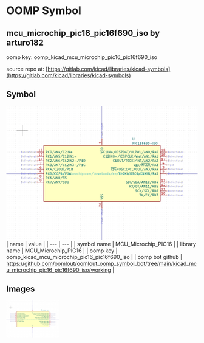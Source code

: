 # OOMP Symbol  
## mcu_microchip_pic16_pic16f690_iso  by arturo182  
  
oomp key: oomp_kicad_mcu_microchip_pic16_pic16f690_iso  
  
source repo at: [https://gitlab.com/kicad/libraries/kicad-symbols](https://gitlab.com/kicad/libraries/kicad-symbols)  
## Symbol  
  
[![working.png](working_600.png)](working.png)  
| name | value | 
| --- | --- | 
| symbol name | MCU_Microchip_PIC16 | 
| library name | MCU_Microchip_PIC16 | 
| oomp key | oomp_kicad_mcu_microchip_pic16_pic16f690_iso | 
| oomp bot github | https://github.com/oomlout/oomlout_oomp_symbol_bot/tree/main/kicad_mcu_microchip_pic16_pic16f690_iso/working | 
## Images  
  
[![working.png](working_140.png)](working.png)  
